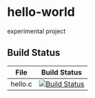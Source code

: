 # hello-world
experimental project

## Build Status

File|Build Status
---|---
hello.c|[![Build Status](https://travis-ci.com/miku5641/hello-world.svg?branch=master)](https://travis-ci.com/miku5641/hello-world)

